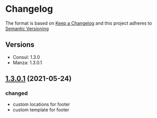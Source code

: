 # Changelog

The format is based on [Keep a Changelog](http://keepachangelog.com/en/1.0.0/)
and this project adheres to [Semantic Versioning](http://semver.org/spec/v2.0.0.html)

## Versions

- Consul: 1.3.0
- Manza: 1.3.0.1

## [1.3.0.1](https://github.com/consul/consul/tree/1.3.0.1) (2021-05-24)

### changed
- custom locations for footer
- custom template for footer